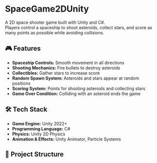 # SpaceGame2DUnity

A 2D space shooter game built with Unity and C#.  
Players control a spaceship to shoot asteroids, collect stars, and score as many points as possible while avoiding collisions.

## 🎮 Features
- **Spaceship Controls:** Smooth movement in all directions
- **Shooting Mechanics:** Fire bullets to destroy asteroids
- **Collectibles:** Gather stars to increase score
- **Random Spawn System:** Asteroids and stars appear at random positions
- **Scoring System:** Points for shooting asteroids and collecting stars
- **Game Over Condition:** Colliding with an asteroid ends the game

## 🛠️ Tech Stack
- **Game Engine:** Unity 2022+
- **Programming Language:** C#
- **Physics:** Unity 2D Physics
- **Animation & Effects:** Unity Animator, Particle Systems

## 📂 Project Structure
